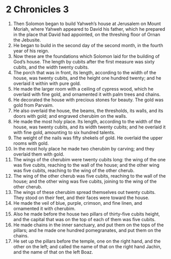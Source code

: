 ﻿
# 2 Chronicles 3
1. Then Solomon began to build Yahweh’s house at Jerusalem on Mount Moriah, where Yahweh appeared to David his father, which he prepared in the place that David had appointed, on the threshing floor of Ornan the Jebusite. 
2. He began to build in the second day of the second month, in the fourth year of his reign. 
3. Now these are the foundations which Solomon laid for the building of God’s house. The length by cubits after the first measure was sixty cubits, and the width twenty cubits. 
4. The porch that was in front, its length, according to the width of the house, was twenty cubits, and the height one hundred twenty; and he overlaid it within with pure gold. 
5. He made the larger room with a ceiling of cypress wood, which he overlaid with fine gold, and ornamented it with palm trees and chains. 
6. He decorated the house with precious stones for beauty. The gold was gold from Parvaim. 
7. He also overlaid the house, the beams, the thresholds, its walls, and its doors with gold; and engraved cherubim on the walls. 
8. He made the most holy place. Its length, according to the width of the house, was twenty cubits, and its width twenty cubits; and he overlaid it with fine gold, amounting to six hundred talents. 
9. The weight of the nails was fifty shekels of gold. He overlaid the upper rooms with gold. 
10. In the most holy place he made two cherubim by carving; and they overlaid them with gold. 
11. The wings of the cherubim were twenty cubits long: the wing of the one was five cubits, reaching to the wall of the house; and the other wing was five cubits, reaching to the wing of the other cherub. 
12. The wing of the other cherub was five cubits, reaching to the wall of the house; and the other wing was five cubits, joining to the wing of the other cherub. 
13. The wings of these cherubim spread themselves out twenty cubits. They stood on their feet, and their faces were toward the house. 
14. He made the veil of blue, purple, crimson, and fine linen, and ornamented it with cherubim. 
15. Also he made before the house two pillars of thirty-five cubits height, and the capital that was on the top of each of them was five cubits. 
16. He made chains in the inner sanctuary, and put them on the tops of the pillars; and he made one hundred pomegranates, and put them on the chains. 
17. He set up the pillars before the temple, one on the right hand, and the other on the left; and called the name of that on the right hand Jachin, and the name of that on the left Boaz. 
